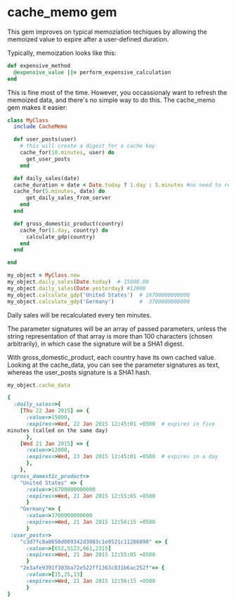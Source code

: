 # cache_memo gem

This gem improves on typical memoziation techiques by allowing the
memoized value to expire after a user-defined duration.

Typically, memoization looks like this:

```ruby
def expensive_method
  @expensive_value ||= perform_expensive_calculation
end
```

This is fine most of the time.  However, you occassionaly want to
refresh the memoized data, and there's no simple way to do this.  The
cache_memo gem makes it easier:

```ruby
class MyClass
  include CacheMemo

  def user_posts(user)
    # this will create a digest for a cache key
    cache_for(10.minutes, user) do
      get_user_posts
    end

  def daily_sales(date)
  cache_duration = date < Date.today ? 1.day : 5.minutes #no need to recalulate other day's sales
  cache_for(5.minutes, date) do
      get_daily_sales_from_server
    end
  end

  def gross_domestic_product(country)
    cache_for(1.day, country) do
      calculate_gdp(country)
    end
  end

end

```


```ruby
my_object = MyClass.new
my_object.daily_sales(Date.today)  # 15000.00
my_object.daily_sales(Date.yesterday) #12000
my_object.calculate_gdp('United States')  # 16700000000000
my_object.calculate_gdp('Germany')        #  3700000000000

```
Daily sales will be recalculated every ten minutes.

The parameter signatures will be an array of passed parameters, unless
the string representation of that array is more than 100 characters
(chosen arbitrarily), in which case the signature will be a SHA1 digest.

With gross_domestic_product, each country have its own
cached value.  Looking at the cache_data, you can see the parameter
signatures as text, whereas the user_posts signature is a SHA1 hash.


```ruby
my_object.cache_data

{
  :daily_sales=>{
    [Thu 22 Jan 2015] => {
      :value=>15000,
      :expires=>Wed, 22 Jan 2015 12:45:01 -0500  # expires in five
minutes (called on the same day)
      },
    [Wed 21 Jan 2015] => {
      :value=>12000,
      :expires=>Wed, 23 Jan 2015 12:45:01 -0500  # expires in a day
      },
    },
 :gross_domestic_product=>
    "United States" => {
      :value=>16700000000000
      :expires=>Wed, 21 Jan 2015 12:55:05 -0500
      }
    "Germany"=> {
      :value=>3700000000000
      :expires=>Wed, 21 Jan 2015 12:56:15 -0500
      }
 :user_posts=>
    "c3d7fc8a0650d009342d3083c1e9521c11286890" => {
      :value=>[652,5123,661,2315]
      :expires=>Wed, 21 Jan 2015 12:55:05 -0500
      }
    "2e3afe9391f303ba72e522ff1363c831b6ac252f"=> {
      :value=>[15,25,13]
      :expires=>Wed, 21 Jan 2015 12:56:15 -0500
      }
}

```
